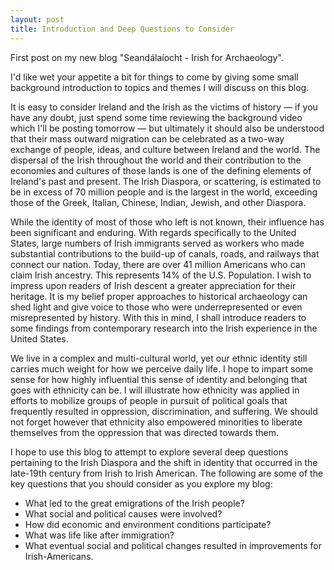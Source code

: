 ```yaml
---
layout: post
title: Introduction and Deep Questions to Consider
---
```


First post on my new blog "Seandálaíocht - Irish for Archaeology".

I'd like wet your appetite a bit for things to come by giving some small background introduction to topics and themes I will discuss on this blog.

It is easy to consider Ireland and the Irish as the victims of history — if you have any doubt, just spend some time reviewing the background video which I'll be posting tomorrow — but ultimately it should also be understood that their mass outward migration can be celebrated as a two-way exchange of people, ideas, and culture between Ireland and the world. The dispersal of the Irish throughout the world and their contribution to the economies and cultures of those lands is one of the defining elements of Ireland's past and present. The Irish Diaspora, or scattering, is estimated to be in excess of 70 million people and is the largest in the world, exceeding those of the Greek, Italian, Chinese, Indian, Jewish, and other Diaspora.

While the identity of most of those who left is not known, their influence has been significant and enduring. With regards specifically to the United States, large numbers of Irish immigrants served as workers who made substantial contributions to the build-up of canals, roads, and railways that connect our nation. Today, there are over 41 million Americans who can claim Irish ancestry. This represents 14% of the U.S. Population. I wish to impress upon readers of Irish descent a greater appreciation for their heritage. It is my belief proper approaches to historical archaeology can shed light and give voice to those who were underrepresented or even misrepresented by history. With this in mind, I shall introduce readers to some findings from contemporary research into the Irish experience in the United States.

We live in a complex and multi-cultural world, yet our ethnic identity still carries much weight for how we perceive daily life. I hope to impart some sense for how highly influential this sense of identity and belonging that goes with ethnicity can be. I will illustrate how ethnicity was applied in efforts to mobilize groups of people in pursuit of political goals that frequently resulted in oppression, discrimination, and suffering. We should not forget however that ethnicity also empowered minorities to liberate themselves from the oppression that was directed towards them.

I hope to use this blog to attempt to explore several deep questions pertaining to the Irish Diaspora and the shift in identity that occurred in the late-19th century from Irish to Irish American. The following are some of the key questions that you should consider as you explore my blog:

* What led to the great emigrations of the Irish people?
* What social and political causes were involved?
* How did economic and environment conditions participate?
* What was life like after immigration?
* What eventual social and political changes resulted in improvements for Irish-Americans.
